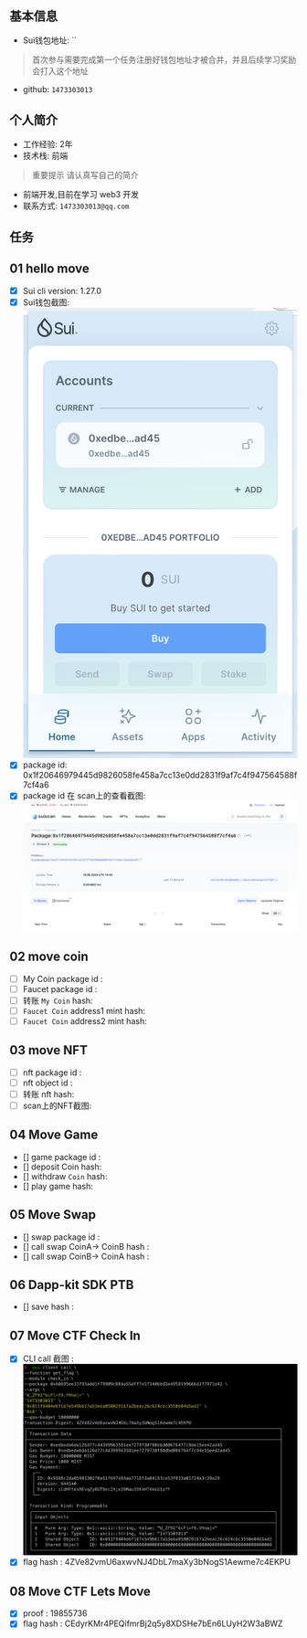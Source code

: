 ## 基本信息
- Sui钱包地址: ``
> 首次参与需要完成第一个任务注册好钱包地址才被合并，并且后续学习奖励会打入这个地址
- github: `1473303013`

## 个人简介
- 工作经验: 2年
- 技术栈: 前端
> 重要提示 请认真写自己的简介
- 前端开发,目前在学习 web3 开发
- 联系方式: `1473303013@qq.com`

## 任务

##   01 hello move  
- [x] Sui cli version: 1.27.0
- [x] Sui钱包截图: ![Sui钱包截图](./images/sui.png)
- [x] package id: 0x1f20646979445d9826058fe458a7cc13e0dd2831f9af7c4f947564588f7cf4a6
- [x] package id 在 scan上的查看截图:![Scan截图](./images/sui_scan.png)

##   02 move coin
- [ ] My Coin package id :
- [ ] Faucet package id : 
- [ ] 转账 `My Coin` hash:
- [ ] `Faucet Coin` address1 mint hash: 
- [ ] `Faucet Coin` address2 mint hash:

##   03 move NFT
- [ ] nft package id : 
- [ ] nft object id :
- [ ] 转账 nft  hash: 
- [ ] scan上的NFT截图:

##   04 Move Game
- [] game package id :
- [] deposit Coin hash:
- [] withdraw `Coin` hash:
- [] play game hash:

##   05 Move Swap
- [] swap package id :
- [] call swap CoinA-> CoinB  hash :
- [] call swap CoinB-> CoinA  hash :

##   06 Dapp-kit SDK PTB
- [] save hash :

##   07 Move CTF Check In
- [x] CLI call 截图 : ![截图](./images/task7.png)
- [x] flag hash : 4ZVe82vmU6axwvNJ4DbL7maXy3bNogS1Aewme7c4EKPU 

##   08 Move CTF Lets Move
- [x] proof : 19855736
- [x] flag hash : CEdyrKMr4PEQifmrBj2q5y8XDSHe7bEn6LUyH2W3aBWZ
